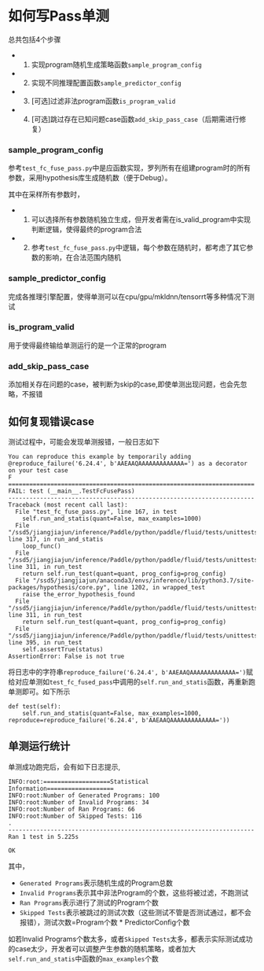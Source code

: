 # 如何写Pass单测
总共包括4个步骤

- 1. 实现program随机生成策略函数`sample_program_config`
- 2. 实现不同推理配置函数`sample_predictor_config`
- 3. [可选]过滤非法program函数`is_program_valid`
- 4. [可选]跳过存在已知问题case函数`add_skip_pass_case`（后期需进行修复）

### sample_program_config
参考`test_fc_fuse_pass.py`中是应函数实现，罗列所有在组建program时的所有参数，采用hypothesis库生成随机数（便于Debug）。

其中在采样所有参数时，
- 1. 可以选择所有参数随机独立生成，但开发者需在is_valid_program中实现判断逻辑，使得最终的program合法
- 2. 参考`test_fc_fuse_pass.py`中逻辑，每个参数在随机时，都考虑了其它参数的影响，在合法范围内随机

### sample_predictor_config
完成各推理引擎配置，使得单测可以在cpu/gpu/mkldnn/tensorrt等多种情况下测试

### is_program_valid
用于使得最终输给单测运行的是一个正常的program

### add_skip_pass_case
添加相关存在问题的case，被判断为skip的case,即使单测出现问题，也会先忽略，不报错

## 如何复现错误case
测试过程中，可能会发现单测报错，一般日志如下
```
You can reproduce this example by temporarily adding @reproduce_failure('6.24.4', b'AAEAAQAAAAAAAAAAAAA=') as a decorator on your test case
F
======================================================================
FAIL: test (__main__.TestFcFusePass)
----------------------------------------------------------------------
Traceback (most recent call last):
  File "test_fc_fuse_pass.py", line 167, in test
    self.run_and_statis(quant=False, max_examples=1000)
  File "/ssd5/jiangjiajun/inference/Paddle/python/paddle/fluid/tests/unittests/ir/inference/auto_scan_test.py", line 317, in run_and_statis
    loop_func()
  File "/ssd5/jiangjiajun/inference/Paddle/python/paddle/fluid/tests/unittests/ir/inference/auto_scan_test.py", line 311, in run_test
    return self.run_test(quant=quant, prog_config=prog_config)
  File "/ssd5/jiangjiajun/anaconda3/envs/inference/lib/python3.7/site-packages/hypothesis/core.py", line 1202, in wrapped_test
    raise the_error_hypothesis_found
  File "/ssd5/jiangjiajun/inference/Paddle/python/paddle/fluid/tests/unittests/ir/inference/auto_scan_test.py", line 311, in run_test
    return self.run_test(quant=quant, prog_config=prog_config)
  File "/ssd5/jiangjiajun/inference/Paddle/python/paddle/fluid/tests/unittests/ir/inference/auto_scan_test.py", line 395, in run_test
    self.assertTrue(status)
AssertionError: False is not true
```
将日志中的字符串`reproduce_failure('6.24.4', b'AAEAAQAAAAAAAAAAAAA=')`赋给对应单测如`test_fc_fused_pass`中调用的`self.run_and_statis`函数，再重新跑单测即可。如下所示
```
def test(self):
	self.run_and_statis(quant=False, max_examples=1000, reproduce=reproduce_failure('6.24.4', b'AAEAAQAAAAAAAAAAAAA='))
```

## 单测运行统计
单测成功跑完后，会有如下日志提示,
```
INFO:root:===================Statistical Information===================
INFO:root:Number of Generated Programs: 100
INFO:root:Number of Invalid Programs: 34
INFO:root:Number of Ran Programs: 66
INFO:root:Number of Skipped Tests: 116
.
----------------------------------------------------------------------
Ran 1 test in 5.225s

OK
```
其中，
- `Generated Programs`表示随机生成的Program总数
- `Invalid Programs`表示其中非法Program的个数，这些将被过滤，不跑测试
- `Ran Programs`表示进行了测试的Program个数
- `Skipped Tests`表示被跳过的测试次数（这些测试不管是否测试通过，都不会报错），测试次数=Program个数 * PredictorConfig个数

如若Invalid Programs个数太多，或者`Skipped Tests`太多，都表示实际测试成功的case太少，开发者可以调整产生参数的随机策略，或者加大`self.run_and_statis`中函数的`max_examples`个数
